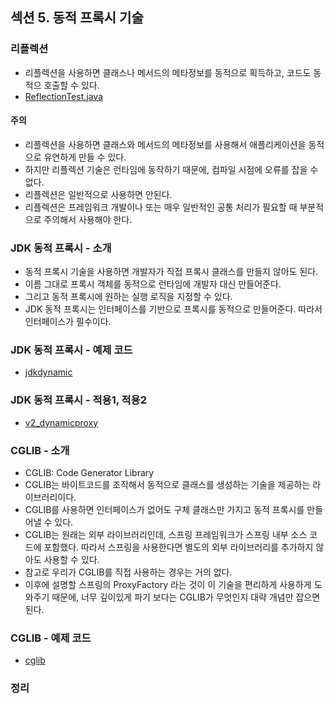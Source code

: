 ## 섹션 5. 동적 프록시 기술

### 리플렉션

- 리플렉션을 사용하면 클래스나 메서드의 메타정보를 동적으로 획득하고, 코드도 동적으 호출할 수 있다.
- [ReflectionTest.java](https://github.com/spring-roadmap/spring-core-advanced-proxy/blob/main/src/test/java/hello/proxy/jdkdynamic/ReflectionTest.java)

#### 주의

- 리플렉션을 사용하면 클래스와 메서드의 메타정보를 사용해서 애플리케이션을 동적으로 유연하게 만들 수 있다.
- 하지만 리플렉션 기술은 런타임에 동작하기 때문에, 컴파일 시점에 오류를 잡을 수 없다.
- 리플렉션은 일반적으로 사용하면 안된다.
- 리플렉션은 프레임워크 개발이나 또는 매우 일반적인 공통 처리가 필요할 때 부분적으로 주의해서 사용해야 한다.

### JDK 동적 프록시 - 소개

- 동적 프록시 기술을 사용하면 개발자가 직접 프록시 클래스를 만들지 않아도 된다.
- 이름 그대로 프록시 객체를 동적으로 런타임에 개발자 대신 만들어준다.
- 그리고 동적 프록시에 원하는 실행 로직을 지정할 수 있다.
- JDK 동적 프록시는 인터페이스를 기반으로 프록시를 동적으로 만들어준다. 따라서 인터페이스가 필수이다.

### JDK 동적 프록시 - 예제 코드

- [jdkdynamic](https://github.com/spring-roadmap/spring-core-advanced-proxy/tree/main/src/test/java/hello/proxy/jdkdynamic)

### JDK 동적 프록시 - 적용1, 적용2

- [v2_dynamicproxy](https://github.com/spring-roadmap/spring-core-advanced-proxy/tree/main/src/main/java/hello/proxy/config/v2_dynamicproxy)

### CGLIB - 소개

- CGLIB: Code Generator Library
- CGLIB는 바이트코드를 조작해서 동적으로 클래스를 생성하는 기술을 제공하는 라이브러리이다.
- CGLIB를 사용하면 인터페이스가 없어도 구체 클래스만 가지고 동적 프록시를 만들어낼 수 있다.
- CGLIB는 원래는 외부 라이브러리인데, 스프링 프레임워크가 스프링 내부 소스 코드에 포함했다. 따라서 스프링을 사용한다면 별도의 외부 라이브러리를 추가하지 않아도 사용할 수 있다.
- 참고로 우리가 CGLIB를 직접 사용하는 경우는 거의 없다.
- 이후에 설명할 스프링의 ProxyFactory 라는 것이 이 기술을 편리하게 사용하게 도와주기 때문에, 너무 깊이있게 파기 보다는 CGLIB가 무엇인지 대략 개념만 잡으면 된다.

### CGLIB - 예제 코드

- [cglib](https://github.com/spring-roadmap/spring-core-advanced-proxy/tree/main/src/test/java/hello/proxy/cglib)

### 정리
